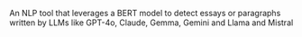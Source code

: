 An NLP tool that leverages a BERT model to detect essays or paragraphs written by LLMs like GPT-4o, Claude, Gemma, Gemini and Llama and Mistral
